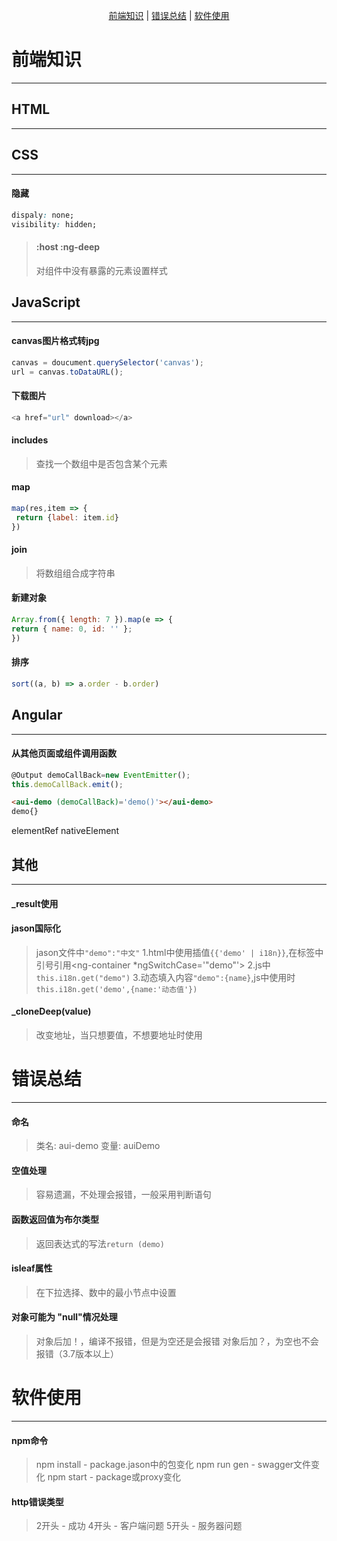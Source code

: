 <span style="display: flex; justify-content: center"><span>[前端知识](#前端知识) | [错误总结](#错误总结) | [软件使用](#软件使用)</span></span>  

# 前端知识
* * *
## HTML
* * *

## CSS
* * *
#### 隐藏
```css
dispaly: none;
visibility: hidden;
```

> #### :host :ng-deep
> 对组件中没有暴露的元素设置样式

## JavaScript
* * *
#### canvas图片格式转jpg
```javascript
canvas = doucument.querySelector('canvas');
url = canvas.toDataURL();
```

#### 下载图片
```javascript
<a href="url" download></a>
```

#### includes
> 查找一个数组中是否包含某个元素

#### map
```javascript
map(res,item => {
 return {label: item.id}
})
```

#### join
> 将数组组合成字符串

#### 新建对象
```javascript
Array.from({ length: 7 }).map(e => {
return { name: 0, id: '' };
})
```

#### 排序
```javascript
sort((a, b) => a.order - b.order)
```



## Angular
* * *
#### 从其他页面或组件调用函数
```javascript
@Output demoCallBack=new EventEmitter(); 
this.demoCallBack.emit();
```
```html
<aui-demo (demoCallBack)='demo()'></aui-demo>
demo{}
```

elementRef
nativeElement

## 其他
* * *
#### _result使用
#### jason国际化
> jason文件中`"demo":"中文"`
> 1.html中使用插值`{{'demo' | i18n}}`,在标签中引号引用<ng-container *ngSwitchCase='"demo"'>
> 2.js中`this.i18n.get("demo")`
> 3.动态填入内容`"demo":{name}`,js中使用时`this.i18n.get('demo',{name:'动态值'})`
#### _cloneDeep(value)
> 改变地址，当只想要值，不想要地址时使用

# 错误总结
* * *
#### 命名
> 类名: aui-demo
> 变量: auiDemo

#### 空值处理
> 容易遗漏，不处理会报错，一般采用判断语句

#### 函数返回值为布尔类型
> 返回表达式的写法`return (demo)`

#### isleaf属性
> 在下拉选择、数中的最小节点中设置

#### 对象可能为 "null"情况处理
> 对象后加！，编译不报错，但是为空还是会报错
> 对象后加？，为空也不会报错（3.7版本以上）

# 软件使用
* * *
#### npm命令
> npm install - package.jason中的包变化
> npm run gen - swagger文件变化
> npm start - package或proxy变化

#### http错误类型
> 2开头 - 成功
> 4开头 - 客户端问题
> 5开头 - 服务器问题
